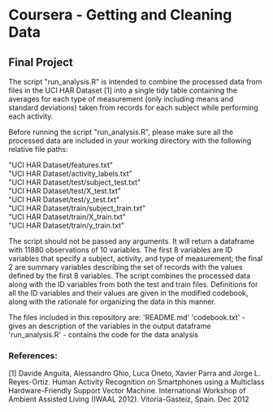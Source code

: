 # Coursera - Getting and Cleaning Data
## Final Project

The script "run_analysis.R" is intended to combine the processed data from files 
in the UCI HAR Dataset [1] into a single tidy table containing the averages for 
each type of measurement (only including means and standard deviations) taken 
from records for each subject while performing each activity.

Before running the script "run_analysis.R", please make sure all the processed 
data are included in your working directory with the following relative file 
paths:

"UCI HAR Dataset/features.txt" <br />
"UCI HAR Dataset/activity_labels.txt"<br />
"UCI HAR Dataset/test/subject_test.txt"<br />
"UCI HAR Dataset/test/X_test.txt"<br />
"UCI HAR Dataset/test/y_test.txt"<br />
"UCI HAR Dataset/train/subject_train.txt"<br />
"UCI HAR Dataset/train/X_train.txt"<br />
"UCI HAR Dataset/train/y_train.txt"

The script should not be passed any arguments. It will return a dataframe with
11880 observations of 10 variables. The first 8 variables are ID variables that 
specify a subject, activity, and type of measurement; the final 2 are summary
variables describing the set of records with the values defined by the first 8
variables. The script combines the processed data along with the ID variables 
from both the test and train files. Definitions for all the ID variables and 
their values are given in the modified codebook, along with the rationale for 
organizing the data in this manner.

The files included in this repository are:
'README.md'
'codebook.txt' - gives an description of the variables in the output dataframe
'run_analysis.R' - contains the code for the data analysis

### References:

[1] Davide Anguita, Alessandro Ghio, Luca Oneto, Xavier Parra and Jorge L. 
Reyes-Ortiz. Human Activity Recognition on Smartphones using a Multiclass 
Hardware-Friendly Support Vector Machine. International Workshop of Ambient 
Assisted Living (IWAAL 2012). Vitoria-Gasteiz, Spain. Dec 2012